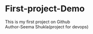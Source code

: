 # First-project-Demo
This is my first project on Github
<br>
Author-Seema Shukla(project for devops)
